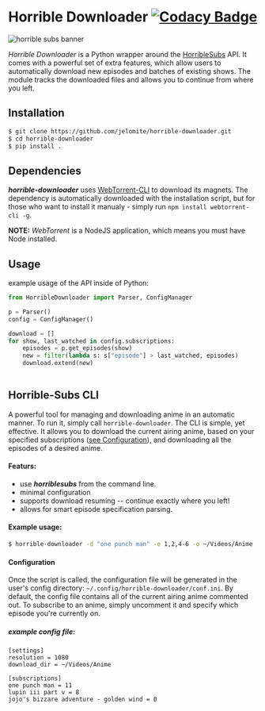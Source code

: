 # Horrible Downloader    [![Codacy Badge](https://api.codacy.com/project/badge/Grade/4a13ba5715f94427998e63968ea710d7)](https://app.codacy.com/app/Jelomite/horrible-downloader?utm_source=github.com&utm_medium=referral&utm_content=Jelomite/horrible-downloader&utm_campaign=Badge_Grade_Settings)

![horrible subs banner](http://horriblesubs.info/images/b/ccs_banner.jpg)



*Horrible Downloader* is a Python wrapper around the [HorribleSubs](https://horriblesubs.info/) API. It comes with a powerful set of extra features, which allow users to automatically download new episodes and batches of existing shows. The module tracks the downloaded files and allows you to continue from where you left. 

## Installation
```sh
$ git clone https://github.com/jelomite/horrible-downloader.git
$ cd horrible-downloader
$ pip install .
```

## Dependencies
**_horrible-downloader_** uses [WebTorrent-CLI](https://github.com/webtorrent/webtorrent-cli) to download its magnets. 
The dependency is automatically downloaded with the installation script, but for those who want to install it manualy - simply run ```npm install webtorrent-cli -g```.

**NOTE:** _WebTorrent_ is a NodeJS application, which means you must have Node installed. 

## Usage
example usage of the API inside of Python:
```python
from HorribleDownloader import Parser, ConfigManager

p = Parser()
config = ConfigManager()

download = []
for show, last_watched in config.subscriptions:
    episodes = p.get_episodes(show)
    new = filter(lambda s: s["episode"] > last_watched, episodes)
    download.extend(new)
    
```

## Horrible-Subs CLI
A powerful tool for managing and downloading anime in an automatic manner. To run it, simply call `horrible-downloader`.
The CLI is simple, yet effective. It allows you to download the current airing anime, based on your specified subscriptions ([see Configuration](#configuration)), and downloading all the episodes of a desired anime. 

#### Featurs:
* use **_horriblesubs_** from the command line.
* minimal configuration
* supports download resuming -- continue exactly where you left!
* allows for smart episode specification parsing.

#### Example usage:
```bash
$ horrible-downloader -d "one punch man" -e 1,2,4-6 -o ~/Videos/Anime
```
#### Configuration
Once the script is called, the configuration file will be generated in the user's config directory:
`~/.config/horrible-downloader/conf.ini`.
By default, the config file contains all of the current airing anime commented out. To subscribe to an anime, simply uncomment it and specify which episode you're currently on.

##### example config file:
```
[settings]
resolution = 1080
download_dir = ~/Videos/Anime

[subscriptions]
one punch man = 11
lupin iii part v = 8
jojo's bizzare adventure - golden wind = 0
```

